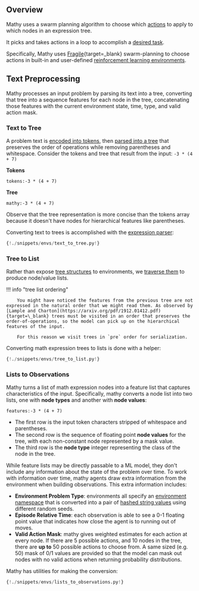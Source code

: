 ## Overview

Mathy uses a swarm planning algorithm to choose which [actions](/rules/overview) to apply to which nodes in an expression tree.

It picks and takes actions in a loop to accomplish a [desired task](/envs/overview).

Specifically, Mathy uses [Fragile](https://github.com/FragileTech/fragile){target=\_blank} swarm-planning to choose actions in built-in and user-defined [reinforcement learning environments](/envs/overview).

## Text Preprocessing

Mathy processes an input problem by parsing its text into a tree, converting that tree into a sequence features for each node in the tree, concatenating those features with the current environment state, time, type, and valid action mask.

### Text to Tree

A problem text is [encoded into tokens](/cas/tokenizer), then [parsed into a tree](/cas/parser) that preserves the order of operations while removing parentheses and whitespace.
Consider the tokens and tree that result from the input: `-3 * (4 + 7)`

**Tokens**

`tokens:-3 * (4 + 7)`

**Tree**

`mathy:-3 * (4 + 7)`

Observe that the tree representation is more concise than the tokens array because it doesn't have nodes for hierarchical features like parentheses.

Converting text to trees is accomplished with the [expression parser](/cas/parser):

```python
{!./snippets/envs/text_to_tree.py!}
```

### Tree to List

Rather than expose [tree structures](/api/core/expressions/#mathexpression) to environments, we [traverse them](/api/core/expressions/#to_list) to produce node/value lists.

!!! info "tree list ordering"

        You might have noticed the features from the previous tree are not expressed in the natural order that we might read them. As observed by [Lample and Charton](https://arxiv.org/pdf/1912.01412.pdf){target=\_blank} trees must be visited in an order that preserves the order-of-operations, so the model can pick up on the hierarchical features of the input.

        For this reason we visit trees in `pre` order for serialization.

Converting math expression trees to lists is done with a helper:

```python
{!./snippets/envs/tree_to_list.py!}
```

### Lists to Observations

Mathy turns a list of math expression nodes into a feature list that captures characteristics of the input. Specifically, mathy converts a node list into two lists, one with **node types** and another with **node values**:

`features:-3 * (4 + 7)`

- The first row is the input token characters stripped of whitespace and parentheses.
- The second row is the sequence of floating point **node values** for the tree, with each non-constant node represented by a mask value.
- The third row is the **node type** integer representing the class of the node in the tree.

While feature lists may be directly passable to a ML model, they don't include any information about the state of the problem over time. To work with information over time, mathy agents draw extra information from the environment when building observations. This extra information includes:

- **Environment Problem Type**: environments all specify an [environment namespace](/api/env/#get_env_namespace) that is converted into a pair of [hashed string values](/api/state/#get_problem_hash) using different random seeds.
- **Episode Relative Time**: each observation is able to see a 0-1 floating point value that indicates how close the agent is to running out of moves.
- **Valid Action Mask**: mathy gives weighted estimates for each action at every node. If there are 5 possible actions, and 10 nodes in the tree, there are **up to** 50 possible actions to choose from. A same sized (e.g. 50) mask of 0/1 values are provided so that the model can mask out nodes with no valid actions when returning probability distributions.

Mathy has utilities for making the conversion:

```python
{!./snippets/envs/lists_to_observations.py!}
```
